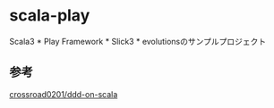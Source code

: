 # scala-play
Scala3 * Play Framework * Slick3 * evolutionsのサンプルプロジェクト

## 参考

[crossroad0201/ddd-on-scala](https://github.com/crossroad0201/ddd-on-scala)